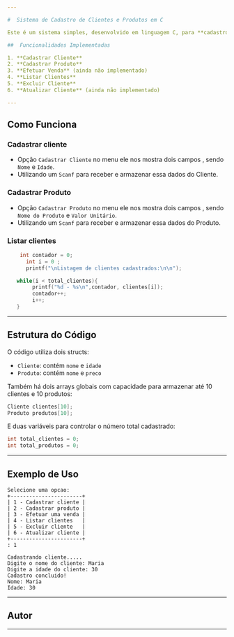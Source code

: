 ```yaml
---

#  Sistema de Cadastro de Clientes e Produtos em C

Este é um sistema simples, desenvolvido em linguagem C, para **cadastro e gerenciamento de clientes e produtos**, com funcionalidades básicas como listar, excluir e atualizar informações de clientes, além de cadastrar vendas (em desenvolvimento).

##  Funcionalidades Implementadas

1. **Cadastrar Cliente**
2. **Cadastrar Produto**
3. **Efetuar Venda** (ainda não implementado)
4. **Listar Clientes**
5. **Excluir Cliente**
6. **Atualizar Cliente** (ainda não implementado)

---
```


##  Como Funciona

### Cadastrar cliente
* Opção `Cadastrar Cliente` no menu ele nos mostra dois campos , sendo `Nome` e `Idade`.
* Utilizando um `Scanf` para receber e armazenar essa dados do Cliente.

### Cadastrar Produto
* Opção `Cadastrar Produto` no menu ele nos mostra dois campos , sendo `Nome do Produto` e `Valor Unitário`.
* Utilizando um `Scanf` para receber e armazenar essa dados do Produto.

### Listar clientes
```c
    int contador = 0;
      int i = 0 ;
      printf("\nListagem de clientes cadastrados:\n\n");

   while(i < total_clientes){
        printf("%d - %s\n",contador, clientes[i]);
        contador++;
        i++;
   }
```
---

##  Estrutura do Código

O código utiliza dois structs:

* `Cliente`: contém `nome` e `idade`
* `Produto`: contém `nome` e `preco`

Também há dois arrays globais com capacidade para armazenar até 10 clientes e 10 produtos:

```c
Cliente clientes[10];
Produto produtos[10];
```

E duas variáveis para controlar o número total cadastrado:

```c
int total_clientes = 0;
int total_produtos = 0;
```

---

##  Exemplo de Uso

```plaintext
Selecione uma opcao:
+-----------------------+
| 1 - Cadastrar cliente |
| 2 - Cadastrar produto |
| 3 - Efetuar uma venda |
| 4 - Listar clientes   |
| 5 - Excluir cliente   |
| 6 - Atualizar cliente |
+-----------------------+
: 1

Cadastrando cliente.....
Digite o nome do cliente: Maria
Digite a idade do cliente: 30
Cadastro concluido!
Nome: Maria
Idade: 30
```

---

##  Autor
---
